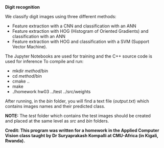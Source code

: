 
**Digit recognition**

We classify digit images using three different methods:
- Feature extraction with a CNN and classification with an ANN
- Feature extraction with HOG (Histogram of Oriented Gradients) and classification with an ANN
- Feature extraction with HOG and classification with a SVM (Support Vector Machine).

The Jupyter Notebooks are used for training and the C++ source code is used for inference
To compile and run:

- mkdir *method*/bin
- cd  *method*/bin
- cmake ..
- make
- ./homework hw03 ../test ../src/weights


After running, in the *bin* folder, you will find a text file (*output.txt*) which contains images names and their predicted class.

**NOTE:** The *test* folder which contains the test images should be created and placed at the same level as *src* and *bin* folders.


**Credit: This program was written for a homework in the Applied Computer Vision class taught by Dr Suryaprakash Kompalli at CMU-Africa (in Kigali, Rwanda).**
